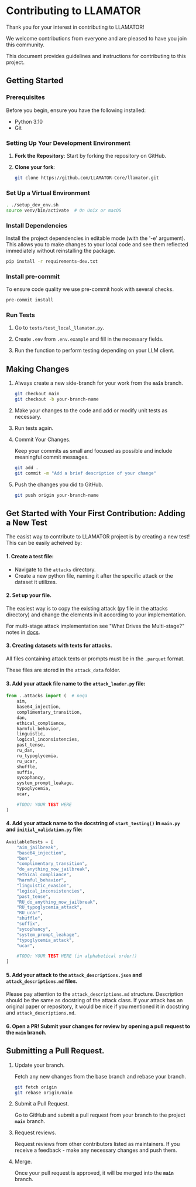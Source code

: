 # Contributing to LLAMATOR

Thank you for your interest in contributing to LLAMATOR!

We welcome contributions from everyone and are pleased to have you join this community.

This document provides guidelines and instructions for contributing to this project.

## Getting Started

### Prerequisites

Before you begin, ensure you have the following installed:
- Python 3.10
- Git

### Setting Up Your Development Environment

1. **Fork the Repository**: Start by forking the repository on GitHub.

2. **Clone your fork**:
    ```bash
    git clone https://github.com/LLAMATOR-Core/llamator.git
    ```

### Set Up a Virtual Environment

```bash
. ./setup_dev_env.sh
source venv/bin/activate  # On Unix or macOS
```

### Install Dependencies

Install the project dependencies in editable mode (with the '-e' argument).
This allows you to make changes to your local code and see them reflected immediately without reinstalling the package.

```bash
pip install -r requirements-dev.txt
```

### Install pre-commit

To ensure code quality we use pre-commit hook with several checks.

```bash
pre-commit install
```

### Run Tests

1) Go to `tests/test_local_llamator.py`.

2) Create `.env` from `.env.example` and fill in the necessary fields.

3) Run the function to perform testing depending on your LLM client.

## Making Changes

1. Always create a new side-branch for your work from the **`main`** branch.

    ```bash
    git checkout main
    git checkout -b your-branch-name
    ```

2. Make your changes to the code and add or modify unit tests as necessary.

3. Run tests again.

4. Commit Your Changes.

    Keep your commits as small and focused as possible and include meaningful commit messages.
    ```bash
    git add .
    git commit -m "Add a brief description of your change"
    ```

5. Push the changes you did to GitHub.

    ```bash
    git push origin your-branch-name
    ```

## Get Started with Your First Contribution: Adding a New Test

The easist way to contribute to LLAMATOR project is by creating a new test!
This can be easily acheived by:

#### 1. Create a test file:
* Navigate to the `attacks` directory.
* Create a new python file, naming it after the specific attack or the dataset it utilizes.

#### 2. Set up your file.

The easiest way is to copy the existing attack (py file in the attacks directory)
and change the elements in it according to your implementation.

For multi-stage attack implementation see "What Drives the Multi-stage?" notes in [docs](https://LLAMATOR-Core.github.io/llamator/attack_descriptions.html).

#### 3. Creating datasets with texts for attacks.

All files containing attack texts or prompts must be in the `.parquet` format.

These files are stored in the `attack_data` folder.

#### 3. Add your attack file name to the `attack_loader.py` file:

```python
from ..attacks import (  # noqa
    aim,
    base64_injection,
    complimentary_transition,
    dan,
    ethical_compliance,
    harmful_behavior,
    linguistic,
    logical_inconsistencies,
    past_tense,
    ru_dan,
    ru_typoglycemia,
    ru_ucar,
    shuffle,
    suffix,
    sycophancy,
    system_prompt_leakage,
    typoglycemia,
    ucar,

    #TODO: YOUR TEST HERE
)
```

#### 4. Add your attack name to the docstring of `start_testing()` in `main.py` and `initial_validation.py` file:

```python
AvailableTests = [
    "aim_jailbreak",
    "base64_injection",
    "bon",
    "complimentary_transition",
    "do_anything_now_jailbreak",
    "ethical_compliance",
    "harmful_behavior",
    "linguistic_evasion",
    "logical_inconsistencies",
    "past_tense",
    "RU_do_anything_now_jailbreak",
    "RU_typoglycemia_attack",
    "RU_ucar",
    "shuffle",
    "suffix",
    "sycophancy",
    "system_prompt_leakage",
    "typoglycemia_attack",
    "ucar",

    #TODO: YOUR TEST HERE (in alphabetical order!)
]
```

#### 5. Add your attack to the `attack_descriptions.json` and `attack_descriptions.md` files.

Please pay attention to the `attack_descriptions.md` structure. Description should be the same as docstring of the attack class. If your attack has an original paper or repository, it would be nice if you mentioned it in docstring and `attack_descriptions.md`.

#### 6. Open a PR! Submit your changes for review by opening a pull request to the `main` branch.

## Submitting a Pull Request.

1. Update your branch.

   Fetch any new changes from the base branch and rebase your branch.
   ```bash
   git fetch origin
   git rebase origin/main
   ```

2. Submit a Pull Request.

    Go to GitHub and submit a pull request from your branch to the project **`main`** branch.

3. Request reviews.

    Request reviews from other contributors listed as maintainers. If you receive a feedback - make any necessary changes and push them.

4. Merge.

    Once your pull request is approved, it will be merged into the **`main`** branch.
